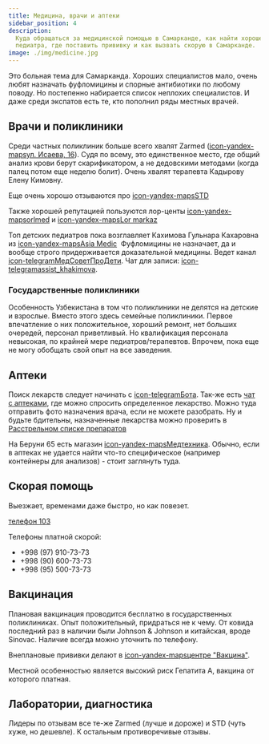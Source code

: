 ```yaml
---
title: Медицина, врачи и аптеки
sidebar_position: 4
description:
  Куда обращаться за медицинской помощью в Самарканде, как найти хорошего
  педиатра, где поставить прививку и как вызвать скорую в Самарканде.
image: ./img/medicine.jpg
---
```


Это больная тема для Самарканда. Хороших специалистов мало, очень любят
назначать фуфломицины и спорные антибиотики по любому поводу. Но постепенно
набирается список неплохих специалистов. И даже среди экспатов есть те, кто
пополнил ряды местных врачей.

## Врачи и поликлиники

Среди частных поликлиник больше всего хвалят Zarmed
([icon-yandex-mapsул. Исаева, 16](https://yandex.uz/maps/org/13540443235)). Судя
по всему, это единственное место, где общий анализ крови берут скарификатором, а
не дедовскими методами (когда палец потом еще неделю болит). Очень хвалят
терапевта Кадырову Елену Кимовну.

Еще очень хорошо отзываются про
[icon-yandex-maps&#8288;STD](https://yandex.uz/maps/org/100548269624)

Также хорошей репутацией пользуются лор-центы
[icon-yandex-maps&#8288;orlmed](https://yandex.uz/maps/org/38827164580/) и
[icon-yandex-maps&#8288;Lor markaz](https://yandex.uz/maps/org/lor_markaz/228751256812/)

Топ детских педиатров пока возглавляет Кахимова Гульнара Кахаровна из
[icon-yandex-maps&#8288;Asia&nbsp;Medic](https://yandex.uz/maps/org/azia_medik/173357161088/)&nbsp;
Фуфломицины не назначает, да и вообще строго придерживается доказательной
медицины. Ведет канал
[icon-telegramМедСоветПроДети](https://t.me/medsovetprodeti). Чат для записи:
[icon-telegram&#8288;assist_khakimova](https://t.me/assist_khakimova).

### Государственные поликлиники

Особенность Узбекистана в том что поликлиники не делятся на детские и взрослые.
Вместо этого здесь семейные поликлиники. Первое впечатление о них положительное,
хороший ремонт, нет больших очередей, персонал приветливый. Но квалификация
персонала невысокая, по крайней мере педиатров/терапевтов. Впрочем, пока еще не
могу обобщать свой опыт на все заведения.

## Аптеки

Поиск лекарств следует начинать с
[icon-telegramБота](https://t.me/arzonaptekabot). Так-же есть
[чат с аптеками](https://t.me/sampharmcity), где можно спросить определенное
лекарство. Можно туда отправить фото назначения врача, если не можете разобрать.
Ну и будьте бдительны, назначенные лекарства можно проверить в
[Расстрельном списке препаратов](https://encyclopatia.ru/wiki/%D0%A0%D0%B0%D1%81%D1%81%D1%82%D1%80%D0%B5%D0%BB%D1%8C%D0%BD%D1%8B%D0%B9_%D1%81%D0%BF%D0%B8%D1%81%D0%BE%D0%BA_%D0%BF%D1%80%D0%B5%D0%BF%D0%B0%D1%80%D0%B0%D1%82%D0%BE%D0%B2)

На Беруни 65 есть магазин
[icon-yandex-mapsМедтехника](https://yandex.uz/maps/org/151980877451/). Обычно,
если в аптеках не удается найти что-то специфическое (например контейнеры для
анализов) - стоит заглянуть туда.

## Скорая помощь

Выезжает, временами даже быстро, но как повезет.

[телефон 103](tel:103)

Телефоны платной скорой:

- +998 (97) 910-73-73
- +998 (90) 600-73-73
- +998 (95) 500-73-73

## Вакцинация

Плановая вакцинация проводится бесплатно в государственных поликлиниках. Опыт
положительный, придраться не к чему. От ковида последний раз в наличии были
Johnson & Johnson и китайская, вроде Sinovac. Наличие всегда можно уточнить по
телефону.

Внеплановые прививки делают в
[icon-yandex-mapsцентре "Вакцина"](https://yandex.uz/navi/org/147440342790).

Местной особенностью является высокий риск Гепатита А, вакцина от которого
платная.

## Лаборатории, диагностика

Лидеры по отзывам все те-же Zarmed (лучше и дороже) и STD (чуть хуже, но
дешевле). К остальным противоречивые отзывы.
